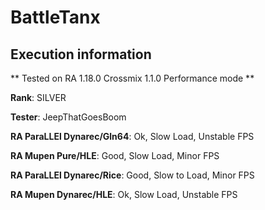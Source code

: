 # BattleTanx 

## Execution information


** Tested on RA 1.18.0 Crossmix 1.1.0 Performance mode **


**Rank**: SILVER


**Tester**: JeepThatGoesBoom



**RA ParaLLEl Dynarec/Gln64**: Ok, Slow Load, Unstable FPS


**RA Mupen Pure/HLE**: Good, Slow Load, Minor FPS


**RA ParaLLEl Dynarec/Rice**: Good, Slow to Load, Minor FPS


**RA Mupen Dynarec/HLE**: Ok, Slow Load, Unstable FPS